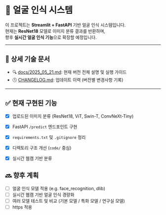 # 🧠 얼굴 인식 시스템

이 프로젝트는 **Streamlit + FastAPI** 기반 얼굴 인식 시스템입니다.  
현재는 **ResNet18** 모델로 이미지 분류 결과를 반환하며,  
향후 **실시간 얼굴 인식 기능**으로 확장할 예정입니다.

---

## 📄 상세 기술 문서

- 🔍 [docs/2025_05_21.md](docs/2025_05_21.md): 현재 버전 전체 설명 및 실행 가이드
- 🕓 [CHANGELOG.md](CHANGELOG.md): 업데이트 이력 (버전별 변경사항 기록)

---

## ✅ 현재 구현된 기능

- [x] 업로드된 이미지 분류 (ResNet18, ViT, Swin-T, ConvNeXt-Tiny)
- [x] FastAPI `/predict` 엔드포인트 구현
- [x] `requirements.txt` 및 `.gitignore` 정리
- [x] 디렉토리 구조 개선 (`code/` 중심)
- [x] 실시간 웹캠 기반 분류


## 🔜 향후 계획
- [ ] 얼굴 인식 모델 적용 (e.g. face_recognition, dlib)
- [ ] 실시간 웹캠 기반 얼굴 인식 경량화
- [ ] 여러 모델 테스트 및 비교 (기본 모델 / 특화 모델 / 연구실 모델)
- [ ] https 적용